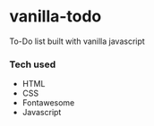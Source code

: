 # vanilla-todo
To-Do list built with vanilla javascript

### Tech used

  - HTML
  - CSS
  - Fontawesome 
  - Javascript
 
